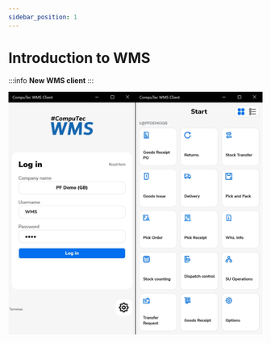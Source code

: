 ```yaml
---
sidebar_position: 1
---
```


# Introduction to WMS

:::info
    **New WMS client**
:::

![WMS](./media/index/wmsmenu.webp)
